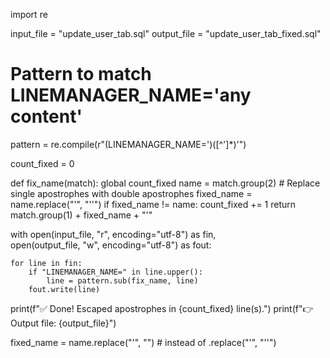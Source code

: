 import re

input_file = "update_user_tab.sql"
output_file = "update_user_tab_fixed.sql"

# Pattern to match LINEMANAGER_NAME='any content'
pattern = re.compile(r"(LINEMANAGER_NAME=')([^']*)'")

count_fixed = 0

def fix_name(match):
    global count_fixed
    name = match.group(2)
    # Replace single apostrophes with double apostrophes
    fixed_name = name.replace("'", "''")
    if fixed_name != name:
        count_fixed += 1
    return match.group(1) + fixed_name + "'"

with open(input_file, "r", encoding="utf-8") as fin, \
     open(output_file, "w", encoding="utf-8") as fout:
    
    for line in fin:
        if "LINEMANAGER_NAME=" in line.upper():
            line = pattern.sub(fix_name, line)
        fout.write(line)

print(f"✅ Done! Escaped apostrophes in {count_fixed} line(s).")
print(f"👉 Output file: {output_file}")


fixed_name = name.replace("'", "")  # instead of .replace("'", "''")
